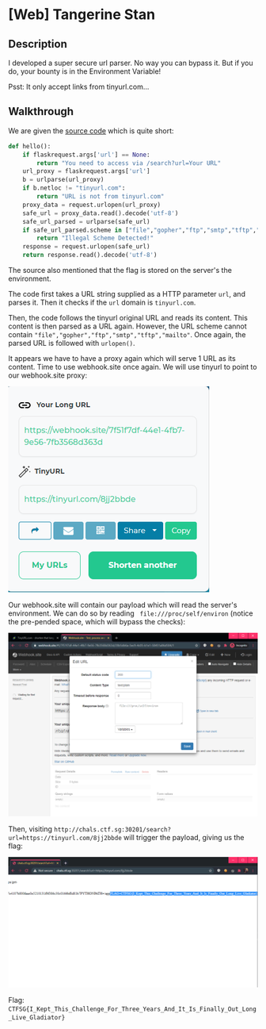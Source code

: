 # [Web] Tangerine Stan

## Description

I developed a super secure url parser. No way you can bypass it. But if you do, your bounty is in the Environment Variable!

Psst: It only accept links from tinyurl.com...

## Walkthrough

We are given the [source code](files/tangerinestan-server.py) which is quite short:

```py
def hello():
    if flaskrequest.args['url'] == None:
        return "You need to access via /search?url=Your URL"
    url_proxy = flaskrequest.args['url']
    b = urlparse(url_proxy)
    if b.netloc != "tinyurl.com":
        return "URL is not from tinyurl.com"
    proxy_data = request.urlopen(url_proxy)
    safe_url = proxy_data.read().decode('utf-8')
    safe_url_parsed = urlparse(safe_url)
    if safe_url_parsed.scheme in ["file","gopher","ftp","smtp","tftp","mailto"]:
        return "Illegal Scheme Detected!"
    response = request.urlopen(safe_url)
    return response.read().decode('utf-8')
```

The source also mentioned that the flag is stored on the server's the environment.

The code first takes a URL string supplied as a HTTP parameter `url`, and parses it. Then it checks if the `url` domain is `tinyurl.com`.

Then, the code follows the tinyurl original URL and reads its content. This content is then parsed as a URL again. However, the URL scheme cannot contain `"file","gopher","ftp","smtp","tftp","mailto"`. Once again, the parsed URL is followed with `urlopen()`.

It appears we have to have a proxy again which will serve 1 URL as its content. Time to use webhook.site once again. We will use tinyurl to point to our webhook.site proxy:

![Tangerine](images/Tangerine01.png)


Our webhook.site will contain our payload which will read the server's environment. We can do so by reading ` file:///proc/self/environ` (notice the pre-pended space, which will bypass the checks): 

![Tangerine](images/Tangerine02.png)

Then, visiting `http://chals.ctf.sg:30201/search?url=https://tinyurl.com/8jj2bbde` will trigger the payload, giving us the flag:

![Tangerine](images/Tangerine03.png)

Flag: `CTFSG{I_Kept_This_Challenge_For_Three_Years_And_It_Is_Finally_Out_Long_Live_Gladiator}`
